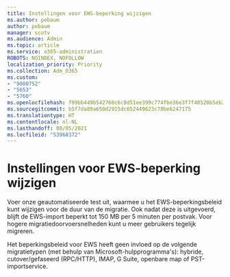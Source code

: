 ```yaml
---
title: Instellingen voor EWS-beperking wijzigen
ms.author: pebaum
author: pebaum
manager: scotv
ms.audience: Admin
ms.topic: article
ms.service: o365-administration
ROBOTS: NOINDEX, NOFOLLOW
localization_priority: Priority
ms.collection: Adm_O365
ms.custom:
- "9000752"
- "5653"
- "5760"
ms.openlocfilehash: f99bb449b542760c6c8d51ee399c774fbe36e3f7f40520b5eb23f39d9d7c08dd
ms.sourcegitcommit: b5f7da89a650d2915dc652449623c78be6247175
ms.translationtype: HT
ms.contentlocale: nl-NL
ms.lasthandoff: 08/05/2021
ms.locfileid: "53968372"
---
```

# <a name="changing-ews-throttling-settings"></a>Instellingen voor EWS-beperking wijzigen

Voer onze geautomatiseerde test uit, waarmee u het EWS-beperkingsbeleid kunt wijzigen voor de duur van de migratie. Ook nadat deze is uitgevoerd, blijft de EWS-import beperkt tot 150 MB per 5 minuten per postvak. Voor hogere migratiedoorvoersnelheden kunt u meer gebruikers tegelijk migreren.

Het beperkingsbeleid voor EWS heeft geen invloed op de volgende migratietypen (met behulp van Microsoft-hulpprogramma's): hybride, cutover/gefaseerd (RPC/HTTP), IMAP, G Suite, openbare map of PST-importservice.